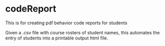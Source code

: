 # codeReport
This is for creating pdf behavior code reports for students

Given a .csv file with course rosters of student names, this automates the entry of students into a printable output html file.
